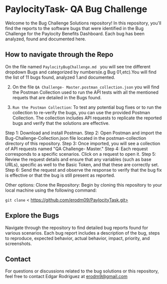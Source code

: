# PaylocityTask- QA Bug Challenge

Welcome to the Bug Challenge Solutions repository! In this repository, you'll find the reports to the software bugs that were identified in the Bug Challenge for the Paylocity Benefits Dashboard. Each bug has been analyzed, found and documented here.

## How to navigate through the Repo

On the file named `PaylocityBugChallenge.md ` you will see tne different dropdown Bugs and categorized by numbers(e.g Bug 01,etc).You will find the list of 11 bugs found, analyzed 1.and documented.

2. On the file `QA Challenge- Master.postman_collection.json` you will find the Postman Collection used to run the API tests with all the mentioned requets that are detailed in the Bugs found.

3. `Run the Postman Collection`: To test any potential bug fixes or to run the collection to re-verify the bugs, you can use the provided Postman Collection. The collection includes API requests to replicate the reported bugs and verify that the solutions are effective.

Step 1: Download and install Postman.
Step 2: Open Postman and import the Bug-Challenge-Collection.json file located in the postman-collection directory of this repository.
Step 3: Once imported, you will see a collection of API requests named "QA Challenge- Master."
Step 4: Each request corresponds to a specific scenarios. Click on a request to open it.
Step 5: Review the request details and ensure that any variables (such as base URLs), specific as well to the Basic Token, and that these are correctly set.
Step 6: Send the request and observe the response to verify that the bug fix is effective or that the bug is still present as reported. 


Other options: 
Clone the Repository: Begin by cloning this repository to your local machine using the following command:

`git clone` < https://github.com/erodm09/PaylocityTask.git>


## Explore the Bugs

 Navigate through the repository to find detailed bug reports found for various scenarios. Each bug report includes a description of the bug, steps to reproduce, expected behavior, actual behavior, impact, priority, and screenshots.

## Contact

For questions or discussions related to the bug solutions or this repository, feel free to contact Edgar Rodriguez at erodm9@gmail.com
